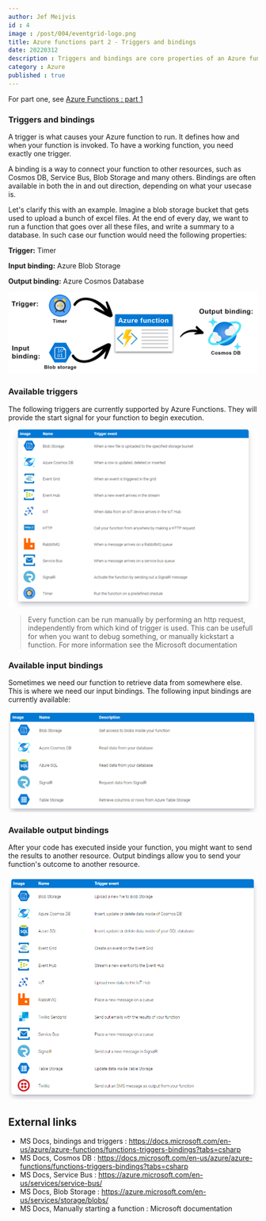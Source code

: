```yaml
---
author: Jef Meijvis
id : 4
image : /post/004/eventgrid-logo.png
title: Azure functions part 2 - Triggers and bindings
date: 20220312
description : Triggers and bindings are core properties of an Azure function. In this blogpost we will have a deeper look ...
category : Azure
published : true
---
```


For part one, see [Azure Functions : part 1](/blog/003-azure-functions-part-1-getting-started)

### Triggers and bindings

A trigger is what causes your Azure function to run. It defines how and when your function is invoked. To have a working function, you need exactly one trigger.

A binding is a way to connect your function to other resources, such as Cosmos DB, Service Bus, Blob Storage and many others. Bindings are often available in both the in and out direction, depending on what your usecase is.

Let's clarify this with an example. Imagine a blob storage bucket that gets used to upload a bunch of excel files. At the end of every day, we want to run a function that goes over all these files, and write a summary to a database. In such case our function would need the following properties:

**Trigger:** Timer

**Input binding:** Azure Blob Storage

**Output binding:** Azure Cosmos Database

![A trigger, input and output binding make up this Azure function](/content/004-azure-functions-part-2-triggers-and-bindings/images/overview-trigger-binding-example.png)

### Available triggers
The following triggers are currently supported by Azure Functions. They will provide the start signal for your function to begin execution.

![Available triggers in Azure Functions](/content/004-azure-functions-part-2-triggers-and-bindings/images/table-1.png)

> Every function can be run manually by performing an http request, independently from which kind of trigger is used. This can be usefull for when you want to debug something, or manually kickstart a function. For more information see the Microsoft documentation

### Available input bindings
Sometimes we need our function to retrieve data from somewhere else. This is where we need our input bindings. The following input bindings are currently available:

![Available input bindings in Azure Functions](/content/004-azure-functions-part-2-triggers-and-bindings/images/table-2.png)

### Available output bindings
After your code has executed inside your function, you might want to send the results to another resource. Output bindings allow you to send your function's outcome to another resource.

![Available output bindings in Azure Functions](/content/004-azure-functions-part-2-triggers-and-bindings/images/table-3.png)

## External links
- MS Docs, bindings and triggers : https://docs.microsoft.com/en-us/azure/azure-functions/functions-triggers-bindings?tabs=csharp
- MS Docs, Cosmos DB : https://docs.microsoft.com/en-us/azure/azure-functions/functions-triggers-bindings?tabs=csharp
- MS Docs, Service Bus : https://azure.microsoft.com/en-us/services/service-bus/
- MS Docs, Blob Storage : https://azure.microsoft.com/en-us/services/storage/blobs/
- MS Docs, Manually starting a function : Microsoft documentation
